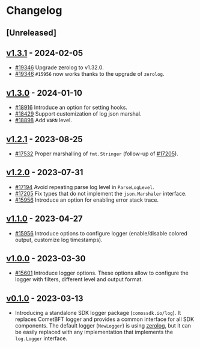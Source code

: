 <!--
Guiding Principles:

Changelogs are for humans, not machines.
There should be an entry for every single version.
The same types of changes should be grouped.
Versions and sections should be linkable.
The latest version comes first.
The release date of each version is displayed.
Mention whether you follow Semantic Versioning.

Usage:

Change log entries are to be added to the Unreleased section from newest to oldest.
Each entry must include the Github issue reference in the following format:

* [#<issue-number>] Changelog message.

-->

# Changelog

## [Unreleased]

## [v1.3.1](https://github.com/T-ragon/cosmos-sdk/v3/releases/tag/log/v1.3.0) - 2024-02-05

* [#19346](https://github.com/T-ragon/cosmos-sdk/v3/pull/19346) Upgrade zerolog to v1.32.0.
* [#19346](https://github.com/T-ragon/cosmos-sdk/v3/pull/19346) `#15956` now works thanks to the upgrade of `zerolog`.

## [v1.3.0](https://github.com/T-ragon/cosmos-sdk/v3/releases/tag/log/v1.3.0) - 2024-01-10

* [#18916](https://github.com/T-ragon/cosmos-sdk/v3/pull/18916) Introduce an option for setting hooks.
* [#18429](https://github.com/T-ragon/cosmos-sdk/v3/pull/18429) Support customization of log json marshal.
* [#18898](https://github.com/T-ragon/cosmos-sdk/v3/pull/18898) Add `WARN` level.

## [v1.2.1](https://github.com/T-ragon/cosmos-sdk/v3/releases/tag/log/v1.2.1) - 2023-08-25

* [#17532](https://github.com/T-ragon/cosmos-sdk/v3/pull/17532) Proper marshalling of `fmt.Stringer` (follow-up of [#17205](https://github.com/T-ragon/cosmos-sdk/v3/pull/17205)).

## [v1.2.0](https://github.com/T-ragon/cosmos-sdk/v3/releases/tag/log/v1.2.0) - 2023-07-31

* [#17194](https://github.com/T-ragon/cosmos-sdk/v3/pull/17194) Avoid repeating parse log level in `ParseLogLevel`.
* [#17205](https://github.com/T-ragon/cosmos-sdk/v3/pull/17205) Fix types that do not implement the `json.Marshaler` interface.
* [#15956](https://github.com/T-ragon/cosmos-sdk/v3/pull/15956) Introduce an option for enabling error stack trace.

## [v1.1.0](https://github.com/T-ragon/cosmos-sdk/v3/releases/tag/log/v1.1.0) - 2023-04-27

* [#15956](https://github.com/T-ragon/cosmos-sdk/v3/pull/15956) Introduce options to configure logger (enable/disable colored output, customize log timestamps).

## [v1.0.0](https://github.com/T-ragon/cosmos-sdk/v3/releases/tag/log/v1.0.0) - 2023-03-30

* [#15601](https://github.com/T-ragon/cosmos-sdk/v3/pull/15601) Introduce logger options. These options allow to configure the logger with filters, different level and output format.

## [v0.1.0](https://github.com/T-ragon/cosmos-sdk/v3/releases/tag/log/v0.1.0) - 2023-03-13

* Introducing a standalone SDK logger package (`comossdk.io/log`).
  It replaces CometBFT logger and provides a common interface for all SDK components.
  The default logger (`NewLogger`) is using [zerolog](https://github.com/rs/zerolog),
  but it can be easily replaced with any implementation that implements the `log.Logger` interface.
